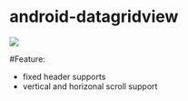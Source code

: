 # android-datagridview
![](https://github.com/pscj/android-datagridview/blob/master/screenshot/screenshot.gif)

#Feature:
* fixed header supports
* vertical and horizonal scroll support

